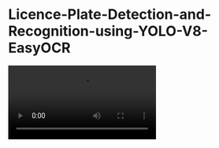 # Licence-Plate-Detection-and-Recognition-using-YOLO-V8-EasyOCR
![Video_Name](https://github.com/shivam1750/Final_Awiros_Openvino/blob/main/Result_demo.mp4)
